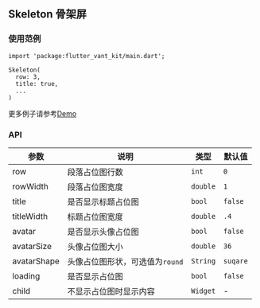 ## Skeleton 骨架屏

### 使用范例

```
import 'package:flutter_vant_kit/main.dart';

Skeleton(
  row: 3,
  title: true,
  ...
)
```

更多例子请参考[Demo](../example/lib/routes/demoSkeleton.dart)

### API

| 参数 | 说明 | 类型 | 默认值 |
| ------------ | ------------ | ------------ | ------------ |
| row | 段落占位图行数 | `int` | `0` |
| rowWidth | 段落占位图宽度 | `double` | `1` |
| title | 是否显示标题占位图 | `bool` | `false` |
| titleWidth | 标题占位图宽度 | `double` | `.4` |
| avatar | 是否显示头像占位图 | `bool` | `false` |
| avatarSize | 头像占位图大小 | `double` | `36` |
| avatarShape | 头像占位图形状，可选值为`round` | `String` | `suqare` |
| loading | 是否显示占位图 | `bool` | `false` |
| child | 不显示占位图时显示内容 | `Widget` | - |
